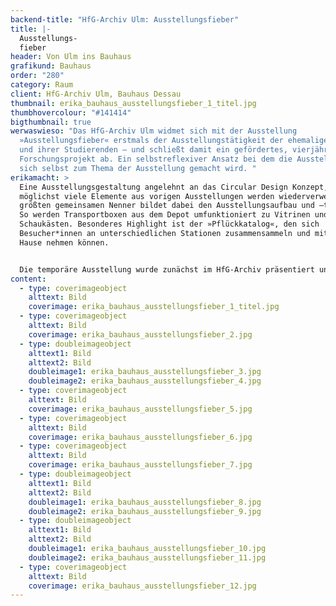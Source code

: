 ```yaml
---
backend-title: "HfG-Archiv Ulm: Ausstellungsfieber"
title: |-
  Ausstellungs-
  fieber
header: Von Ulm ins Bauhaus
grafikund: Bauhaus
order: "280"
category: Raum
client: HfG-Archiv Ulm, Bauhaus Dessau
thumbnail: erika_bauhaus_ausstellungsfieber_1_titel.jpg
thumbhovercolour: "#141414"
bigthumbnail: true
werwaswieso: "Das HfG-Archiv Ulm widmet sich mit der Ausstellung
  »Ausstellungsfieber« erstmals der Ausstellungstätigkeit der ehemaligen HfG-Ulm
  und ihrer Studierenden – und schließt damit ein gefördertes, vierjähriges
  Forschungsprojekt ab. Ein selbstreflexiver Ansatz bei dem die Ausstellung an
  sich selbst zum Thema der Ausstellung gemacht wird. "
erikamacht: >
  Eine Ausstellungsgestaltung angelehnt an das Circular Design Konzept, d. h.
  möglichst viele Elemente aus vorigen Ausstellungen werden wiederverwendet. Den
  größten gemeinsamen Nenner bildet dabei den Ausstellungsaufbau und –transport.
  So werden Transportboxen aus dem Depot umfunktioniert zu Vitrinen und
  Schaukästen. Besonderes Highlight ist der »Pflückkatalog«, den sich
  Besucher*innen an unterschiedlichen Stationen zusammensammeln und mit nach
  Hause nehmen können. 


  Die temporäre Ausstellung wurde zunächst im HfG-Archiv präsentiert und zog dann weiter in das historische Bauhausgebäude in Dessau (Unesco Welt-Kulturerbe). 
content:
  - type: coverimageobject
    alttext: Bild
    coverimage: erika_bauhaus_ausstellungsfieber_1_titel.jpg
  - type: coverimageobject
    alttext: Bild
    coverimage: erika_bauhaus_ausstellungsfieber_2.jpg
  - type: doubleimageobject
    alttext1: Bild
    alttext2: Bild
    doubleimage1: erika_bauhaus_ausstellungsfieber_3.jpg
    doubleimage2: erika_bauhaus_ausstellungsfieber_4.jpg
  - type: coverimageobject
    alttext: Bild
    coverimage: erika_bauhaus_ausstellungsfieber_5.jpg
  - type: coverimageobject
    alttext: Bild
    coverimage: erika_bauhaus_ausstellungsfieber_6.jpg
  - type: coverimageobject
    alttext: Bild
    coverimage: erika_bauhaus_ausstellungsfieber_7.jpg
  - type: doubleimageobject
    alttext1: Bild
    alttext2: Bild
    doubleimage1: erika_bauhaus_ausstellungsfieber_8.jpg
    doubleimage2: erika_bauhaus_ausstellungsfieber_9.jpg
  - type: doubleimageobject
    alttext1: Bild
    alttext2: Bild
    doubleimage1: erika_bauhaus_ausstellungsfieber_10.jpg
    doubleimage2: erika_bauhaus_ausstellungsfieber_11.jpg
  - type: coverimageobject
    alttext: Bild
    coverimage: erika_bauhaus_ausstellungsfieber_12.jpg
---
```

